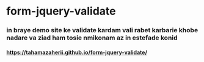 # form-jquery-validate

### in braye demo site ke validate kardam vali rabet karbarie khobe nadare va ziad ham tosie nmikonam az in estefade konid 
#### https://tahamazaherii.github.io/form-jquery-validate/




